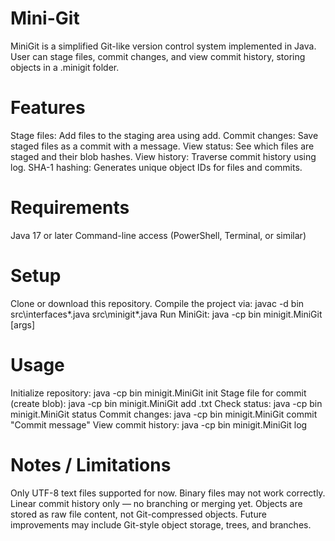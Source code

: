 # Mini-Git

MiniGit is a simplified Git-like version control system implemented in Java.
User can stage files, commit changes, and view commit history, storing objects in a .minigit folder.

# Features
Stage files: Add files to the staging area using add.
Commit changes: Save staged files as a commit with a message.
View status: See which files are staged and their blob hashes.
View history: Traverse commit history using log.
SHA-1 hashing: Generates unique object IDs for files and commits.

# Requirements
Java 17 or later
Command-line access (PowerShell, Terminal, or similar)

# Setup
Clone or download this repository.
Compile the project via: javac -d bin src\interfaces*.java src\minigit*.java
Run MiniGit: java -cp bin minigit.MiniGit [args]

# Usage
Initialize repository: java -cp bin minigit.MiniGit init
Stage file for commit (create blob): java -cp bin minigit.MiniGit add .txt
Check status: java -cp bin minigit.MiniGit status
Commit changes: java -cp bin minigit.MiniGit commit "Commit message"
View commit history: java -cp bin minigit.MiniGit log

# Notes / Limitations
Only UTF-8 text files supported for now.
Binary files may not work correctly.
Linear commit history only — no branching or merging yet.
Objects are stored as raw file content, not Git-compressed objects.
Future improvements may include Git-style object storage, trees, and branches.
